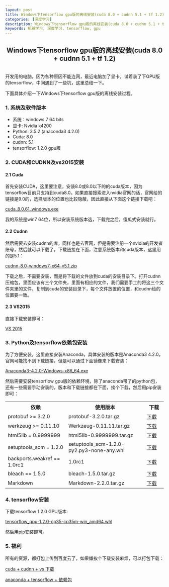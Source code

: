 ```yaml
---
layout: post
title: Windows下tensorflow gpu版的离线安装(cuda 8.0 + cudnn 5.1 + tf 1.2)
categories: [深度学习]
description: Windows下tensorflow gpu版的离线安装(cuda 8.0 + cudnn 5.1 + tf 1.2)
keywords: 机器学习, 深度学习, tensorflow, gpu
---
```


<h2 align = "center">Windows下tensorflow gpu版的离线安装(cuda 8.0 + cudnn 5.1 + tf 1.2)</h2>

<br/>
开发用的电脑，因为各种原因不能连网，最近电脑加了显卡，试着装了下GPU版的tensorflow，中间遇到了一些坑，这里总结一下。

下面具体介绍一下Windows下tensorflow gpu版的离线安装过程。

### 1. 系统及软件版本

* 系统：windows 7 64 bits
* 显卡: Nvidia k4200
* Python: 3.5.2 (anaconda3 4.2.0)
* Cuda: 8.0
* cudnn: 5.1
* tensorflow: 1.2.0 gpu版

### 2. CUDA和CUDNN及vs2015安装

#### 2.1 Cuda
首先安装CUDA，这里要注意，安装8.0或8.0以下的的cuda版本，因为tensorflow目前只支持到cuda8.0。如果直接搜索进入nvidia官网的话，官网给的链接是9.0的，选择版本的位置也比较隐蔽，因此直接从下面这个链接下载吧：

<a href = "https://developer.nvidia.com/cuda-80-ga2-download-archive">cuda_8.0.61_windows.exe</a>

我的系统是win7 64位，所以安装系统版本选，下载完之后，傻瓜式安装就行。

#### 2.2 Cudnn

然后需要去安装cudnn的库，同样也是去官网，但是需要注册一个nvidia的开发者账号，然后就可以下载了，下载链接在下面，注意系统版本和cuda版本，这里用的是5.1：

<a href = "https://developer.nvidia.com/cudnn">cudnn-8.0-windows7-x64-v5.1.zip</a>

下载之后，不需要安装，而是将下载的文件放到cuda的安装目录下。打开cudnn压缩包，里面应该有三个文件夹，里面有相应的文件，我们需要手工的将这三个文件夹里的文件，复制到cuda的安装目录下，每个文件放置的位置，和cudnn给的位置要一致。

#### 2.3 VS2015

直接下载安装即可：

<a href="https://www.microsoft.com/en-us/download/details.aspx?id=53587">VS 2015</a>

### 3. Python及tensorflow依赖包安装

为了方便安装，这里直接安装Anaconda，具体安装的版本是Anaconda3 4.2.0，官网可能找不到下载链接，但是可以通过下面镜像来下载安装：

<a href="http://mirrors.ustc.edu.cn/anaconda/archive/Anaconda3-4.2.0-Windows-x86_64.exe">Anaconda3-4.2.0-Windows-x86_64.exe</a>

然后需要安装tensorflow gpu版的依赖环境，除了anaconda带了的python包，还有一些需要手动安装的，版本和下载链接都在下面，挨个下载，然后用pip安装即可：

<table>
  <tr>
    <th width=30% >依赖</th>
    <th width=40%>使用版本</th>
    <th width="10%">下载</th>
  </tr>
  <tr>
    <td > protobuf >= 3.2.0 </td>
    <td> protobuf-3.2.0.tar.gz  </td>
    <td> <a href = "https://mirrors.ustc.edu.cn/pypi/web/simple/protobuf/">下载</a> </td>
  </tr>
  <tr>
    <td> werkzeug >= 0.11.10 </td>
    <td> Werkzeug-0.11.11.tar.gz </td>
    <td> <a href = "https://mirrors.ustc.edu.cn/pypi/web/simple/werkzeug/">下载</a> </td>
  <tr>
    <td> html5lib = 0.9999999 </td>
    <td> html5lib-0.9999999.tar.gz </td>
    <td> <a href = "https://mirrors.ustc.edu.cn/pypi/web/simple/html5lib/">下载</a> </td>
  </tr>
  <tr>
    <td> setuptools_scm = 1.2.0 </td>
    <td> setuptools_scm-1.2.0-py2.py3-none-any.whl </td>
    <td> <a href = "https://mirrors.ustc.edu.cn/pypi/web/simple/setuptools-scm/">下载</a> </td>
  </tr>
  <tr>
    <td> backports.weakref == 1.0rc1 </td>
    <td> 1.0rc1 </td>
    <td> <a href = "https://github.com/pjdelport/backports.weakref/archive/v1.0rc1.tar.gz">下载</a> </td>
  </tr>
  <tr>
    <td> bleach == 1.5.0 </td>
    <td> bleach-1.5.0.tar.gz </td>
    <td> <a href = "https://mirrors.ustc.edu.cn/pypi/web/simple/bleach/">下载</a> </td>
  </tr>
  <tr>
    <td> Markdown </td>
    <td> Markdown-2.2.0.tar.gz </td>
    <td> <a href = "https://mirrors.ustc.edu.cn/pypi/web/simple/markdown/">下载</a> </td>
  </tr>
</table>

### 4. tensorflow安装

下载tensorflow 1.2.0 GPU版本:

<a href = "https://mirrors.ustc.edu.cn/pypi/web/packages/8f/ea/59719f0d362c44fd15ac7b131faaf980e80e259beb03d669fe962df1577a/tensorflow_gpu-1.2.0-cp35-cp35m-win_amd64.whl#md5=9835b4060efe44b332cf0098602fd0ca">tensorflow_gpu-1.2.0-cp35-cp35m-win_amd64.whl</a>

然后用pip安装即可。

### 5. 福利

所有的资源，都打包上传到百度云了，如果嫌挨个下载安装麻烦，可以打包下载：

<a href = "http://pan.baidu.com/s/1o82zQAY">cuda + cudnn + vs 下载</a>

<a href = "http://pan.baidu.com/s/1hr815Ne">anaconda + tensorflow + 依赖包</a>

